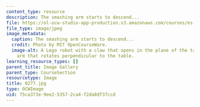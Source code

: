 ```yaml
---
content_type: resource
description: The smashing arm starts to descend...
file: https://ol-ocw-studio-app-production.s3.amazonaws.com/courses/es-293-lego-robotics-spring-2007/75ca373e9ee253572ca4f2da8df37ccd_0277.jpg
file_type: image/jpeg
image_metadata:
  caption: The smashing arm starts to descend...
  credit: Photo by MIT OpenCourseWare.
  image-alt: A Lego robot with a claw that opens in the plane of the table, and an
    arm that rotates perpendicular to the table.
learning_resource_types: []
parent_title: Image Gallery
parent_type: CourseSection
resourcetype: Image
title: 0277.jpg
type: OCWImage
uid: 75ca373e-9ee2-5357-2ca4-f2da8df37ccd
---
```


